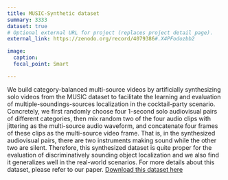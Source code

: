 ```yaml
---
title: MUSIC-Synthetic dataset
summary: 3333
dataset: true
# Optional external URL for project (replaces project detail page).
external_link: https://zenodo.org/record/4079386#.X4PFodozbb2

image:
  caption: 
  focal_point: Smart

---
```

We build category-balanced multi-source videos by artificially synthesizing solo videos from the MUSIC dataset to facilitate the learning and evaluation of multiple-soundings-sources localization in the cocktail-party scenario. Concretely, we first randomly choose four 1-second solo audiovisual pairs of different categories, then mix random two of the four audio clips with jittering as the multi-source audio waveform, and concatenate four frames of these clips as the multi-source video frame. That is, in the synthesized audiovisual pairs, there are two instruments making sound while the other two are silent. Therefore, this synthesized dataset is quite proper for the evaluation of discriminatively sounding object localization and we also find it generalizes well in the real-world scenarios. For more details about this dataset, please refer to our paper. [Download this dataset here](https://zenodo.org/record/4079386#.X4PFodozbb2)